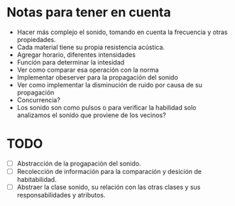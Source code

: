# Notas para tener en cuenta

- Hacer más complejo el sonido, tomando en cuenta la frecuencia y otras propiedades.
- Cada material tiene su propia resistencia acústica.
- Agregar horario, diferentes intensidades
- Función para determinar la intesidad
- Ver como comparar esa operación con la norma
- Implementar obeserver para la propagación del sonido
- Ver como implementar la disminución de ruido por causa de su propagación
- Concurrencia?
- Los sonido son como pulsos o para verificar la habilidad solo analizamos el sonido que proviene de los vecinos?

# TODO
- [ ] Abstracción de la progapación del sonido.
- [ ] Recolección de información para la comparación y desición de habitabilidad.
- [ ] Abstraer la clase sonido, su relación con las otras clases y sus responsabilidades y atributos.
